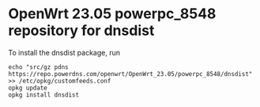 OpenWrt 23.05 powerpc_8548 repository for dnsdist
========

To install the dnsdist package, run

```
echo "src/gz pdns https://repo.powerdns.com/openwrt/OpenWrt_23.05/powerpc_8548/dnsdist" >> /etc/opkg/customfeeds.conf
opkg update
opkg install dnsdist
```
